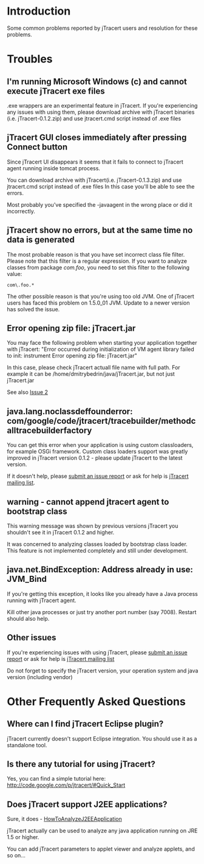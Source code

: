 # Introduction #

Some common problems reported by jTracert users and resolution for these problems.

# Troubles #

## I'm running Microsoft Windows (c) and cannot execute jTracert exe files ##

.exe wrappers are an experimental feature in jTracert. If you're experiencing any issues with using them, please download archive with jTracert binaries (i.e. jTracert-0.1.2.zip) and use jtracert.cmd script instead of .exe files

## jTracert GUI closes immediately after pressing Connect button ##

Since jTracert UI disappears it seems that it fails to connect to jTracert agent running inside tomcat process.

You can download archive with jTracert(i.e. jTracert-0.1.3.zip) and use jtracert.cmd script instead of .exe files
In this case you'll be able to see the errors.

Most probably you've specified the -javaagent in the wrong place or did it incorrectly.

## jTracert show no errors, but at the same time no data is generated ##

The most probable reason is that you have set incorrect class file filter. Please note that this filter is a regular expression. If you want to analyze classes from package _com.foo_, you need to set this filter to the following value:
```
com\.foo.*
```

The other possible reason is that you're using too old JVM. One of jTracert users has faced this problem on 1.5.0\_01 JVM. Update to a newer version has solved the issue.

## Error opening zip file: jTracert.jar ##

You may face the following problem when starting your application together with jTracert:
"Error occurred during initialization of VM agent library failed to init: instrument Error opening zip file: jTracert.jar"

In this case, please check jTracert actuall file name with full path.
For example it can be /home/dmitrybedrin/java/jTracert.jar, but not just jTracert.jar

See also [Issue 2](https://code.google.com/p/jtracert/issues/detail?id=2)

## java.lang.noclassdeffounderror: com/google/code/jtracert/tracebuilder/methodcalltracebuilderfactory ##

You can get this error when your application is using custom classloaders, for example OSGi framework. Custom class loaders support was greatly improved in jTracert version 0.1.2 - please update jTracert to the latest version.

If it doesn't help, please [submit an issue report](http://code.google.com/p/jtracert/issues/entry) or ask for help is [jTracert mailing list](http://groups.google.com/group/jtracert).

## warning - cannot append jtracert agent to bootstrap class ##

This warning message was shown by previous versions jTracert  you shouldn't see it in jTracert 0.1.2 and higher.

It was concerned to analyzing classes loaded by bootstrap class loader. This feature is not implemented completely and still under development.

## java.net.BindException: Address already in use: JVM\_Bind ##

If you're getting this exception, it looks like you already have a Java process running with jTracert agent.

Kill other java processes or just try another port number (say 7008). Restart should also help.


## Other issues ##

If you're experiencing issues with using jTracert, please [submit an issue report](http://code.google.com/p/jtracert/issues/entry) or ask for help is [jTracert mailing list](http://groups.google.com/group/jtracert)

Do not forget to specify the jTracert version, your operation system and java version (including vendor)

# Other Frequently Asked Questions #

## Where can I find jTracert Eclipse plugin? ##

jTracert currently doesn't support Eclipse integration. You should use it as a standalone tool.

## Is there any tutorial for using jTracert? ##

Yes, you can find a simple tutorial here: http://code.google.com/p/jtracert/#Quick_Start

## Does jTracert support J2EE applications? ##

Sure, it does - [HowToAnalyzeJ2EEApplication](HowToAnalyzeJ2EEApplication.md)

jTracert actually can be used to analyze any java application running on JRE 1.5 or higher.

You can add jTracert parameters to applet viewer and analyze applets, and so on...